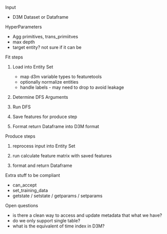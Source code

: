 Input
* D3M Dataset or Dataframe

HyperParameters
* Agg primitives, trans_primiitves
* max depth
* target entity? not sure if it can be


Fit steps
1. Load into Entity Set
    * map d3m variable types to featuretools
    * optionally normalize entities
    * handle labels - may need to drop to avoid leakage

2. Determine DFS Arguments

3. Run DFS

4. Save features for produce step

5. Format return Dataframe into D3M format


Produce steps
1. reprocess input into Entity Set

2. run calculate feature matrix with saved features

3. format and return Dataframe



Extra stuff to be compliant
* can_accept
* set_training_data
* getstate / setstate / getparams / setparams

Open questions

* is there a clean way to access and update metadata that what we have?
* do we only support single table?
* what is the equivalent of time index in D3M?
